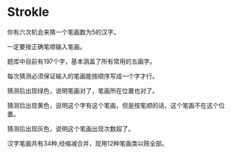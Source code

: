 # Strokle

你有六次机会来猜一个笔画数为5的汉字。

一定要按正确笔顺输入笔画。

题库中目前有197个字，基本涵盖了所有常用的五画字。

每次猜测必须保证输入的笔画能按顺序写成一个字才行。

猜测后出现绿色，说明笔画对了，笔画所在位置也对了。

猜测后出现黄色，说明这个字有这个笔画，但是按笔顺的话，这个笔画不在这个位置。

猜测后出现灰色，说明这个笔画出现次数超了。

汉字笔画共有34种,经缩减合并，现用12种笔画类以赅全部。
